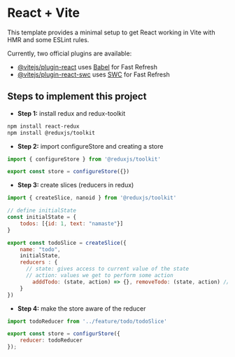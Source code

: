 # React + Vite

This template provides a minimal setup to get React working in Vite with HMR and some ESLint rules.

Currently, two official plugins are available:

- [@vitejs/plugin-react](https://github.com/vitejs/vite-plugin-react/blob/main/packages/plugin-react/README.md) uses [Babel](https://babeljs.io/) for Fast Refresh
- [@vitejs/plugin-react-swc](https://github.com/vitejs/vite-plugin-react-swc) uses [SWC](https://swc.rs/) for Fast Refresh

## Steps to implement this project

- <b> Step 1:</b> install redux and redux-toolkit

```Bash
npm install react-redux
npm install @reduxjs/toolkit
```

- <b> Step 2:</b> import configureStore and creating a store

```JavaScript
import { configureStore } from '@reduxjs/toolkit'

export const store = configureStore({})
```

- <b> Step 3: </b> create slices (reducers in redux)

```JavaScript
import { createSlice, nanoid } from '@reduxjs/toolkit'

// define initialState
const initialState = {
    todos: [{id: 1, text: "namaste"}]
}

export const todoSlice = createSlice({
    name: "todo",
    initialState,
    reducers : {
      // state: gives access to current value of the state
      // action: values we get to perform some action
        adddTodo: (state, action) => {}, removeTodo: (state, action) // ... etc
    }
})
```

- <b>Step 4:</b> make the store aware of the reducer
```JavaScript
import todoReducer from '../feature/todo/todoSlice'

export const store = configurStore({
    reducer: todoReducer
});
```

